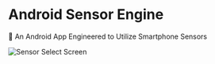 # **Android Sensor Engine**
📱 An Android App Engineered to Utilize Smartphone Sensors

![Sensor Select Screen](https://github.com/Cfoulcard/Sound-Tech-Sensors/blob/master/mockups/featured_image.png)
